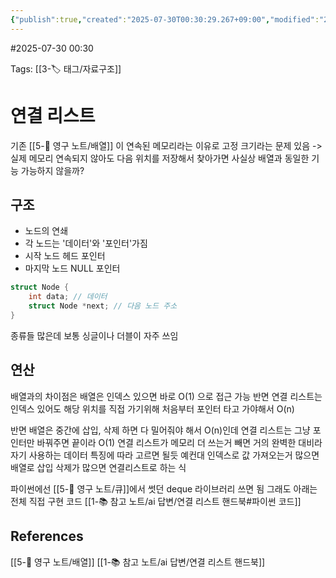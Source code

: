 ```yaml
---
{"publish":true,"created":"2025-07-30T00:30:29.267+09:00","modified":"2025-08-06T21:03:23.243+09:00","cssclasses":""}
---
```


#2025-07-30 00:30

Tags: [[3-🏷️ 태그/자료구조]]
# 연결 리스트
기존 [[5-💎 영구 노트/배열]] 이 연속된 메모리라는 이유로 고정 크기라는 문제 있음
-> 실제 메모리 연속되지 않아도 다음 위치를 저장해서 찾아가면 사실상 배열과 동일한 기능 가능하지 않을까?

## 구조
- 노드의 연쇄
- 각 노드는 '데이터'와 '포인터'가짐
- 시작 노드 헤드 포인터
- 마지막 노드 NULL 포인터
```c
struct Node {
	int data; // 데이터
	struct Node *next; // 다음 노드 주소
}
```

종류들 많은데 보통 싱글이나 더블이 자주 쓰임 
## 연산
배열과의 차이점은 배열은 인덱스 있으면 바로 O(1) 으로 접근 가능
반면 연결 리스트는 인덱스 있어도 해당 위치를 직접 가기위해 처음부터 포인터 타고 가야해서 O(n)

반면 배열은 중간에 삽입, 삭제 하면 다 밀어줘야 해서 O(n)인데
연결 리스트는 그냥 포인터만 바꿔주면 끝이라 O(1)
연결 리스트가 메모리 더 쓰는거 빼면 거의 완벽한 대비라 자기 사용하는 데이터 특징에 따라 고르면 될듯
예컨대 인덱스로 값 가져오는거 많으면 배열로 삽입 삭제가 많으면 연결리스트로 하는 식

파이썬에선 [[5-💎 영구 노트/큐]]에서 썻던 deque 라이브러리 쓰면 됨
그래도 아래는 전체 직접 구현 코드
[[1-📚 참고 노트/ai 답변/연결 리스트 핸드북#파이썬 코드]]
## References
 [[5-💎 영구 노트/배열]]
 [[1-📚 참고 노트/ai 답변/연결 리스트 핸드북]]